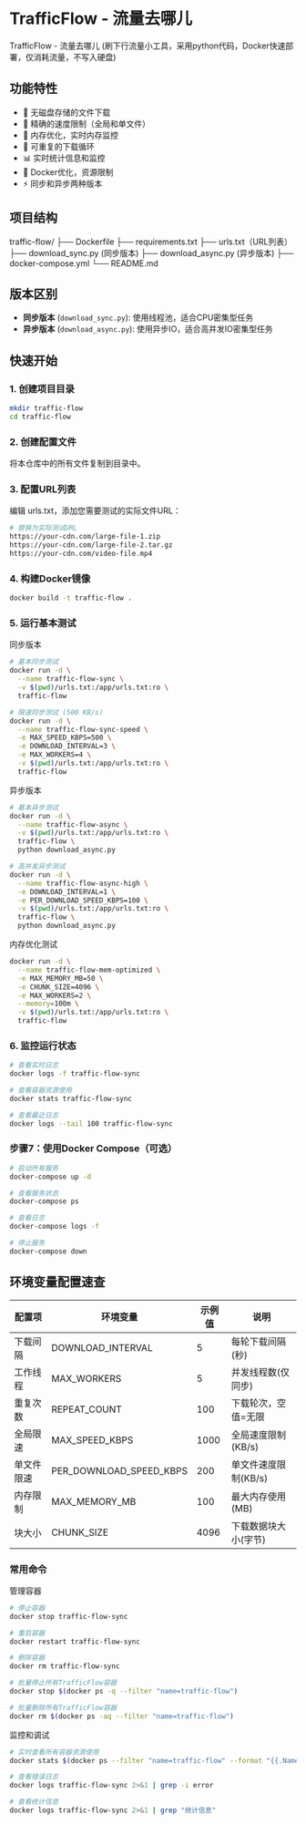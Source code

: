 # TrafficFlow - 流量去哪儿

TrafficFlow - 流量去哪儿 (刷下行流量小工具，采用python代码，Docker快速部署，仅消耗流量，不写入硬盘)

## 功能特性

- 🚀 无磁盘存储的文件下载
- 🎯 精确的速度限制（全局和单文件）
- 💾 内存优化，实时内存监控
- 🔄 可重复的下载循环
- 📊 实时统计信息和监控
- 🐳 Docker优化，资源限制
- ⚡ 同步和异步两种版本

## 项目结构
traffic-flow/
├── Dockerfile
├── requirements.txt
├── urls.txt（URL列表）
├── download_sync.py (同步版本)
├── download_async.py (异步版本)
├── docker-compose.yml
└── README.md

## 版本区别

- **同步版本** (`download_sync.py`): 使用线程池，适合CPU密集型任务
- **异步版本** (`download_async.py`): 使用异步IO，适合高并发IO密集型任务

## 快速开始

### 1. 创建项目目录
```bash
mkdir traffic-flow
cd traffic-flow
```
### 2. 创建配置文件
将本仓库中的所有文件复制到目录中。
### 3. 配置URL列表
编辑 urls.txt，添加您需要测试的实际文件URL：
```bash
# 替换为实际测试URL
https://your-cdn.com/large-file-1.zip
https://your-cdn.com/large-file-2.tar.gz
https://your-cdn.com/video-file.mp4
```
### 4. 构建Docker镜像
```bash
docker build -t traffic-flow .
```
### 5. 运行基本测试
同步版本
```bash
# 基本同步测试
docker run -d \
  --name traffic-flow-sync \
  -v $(pwd)/urls.txt:/app/urls.txt:ro \
  traffic-flow

# 限速同步测试 (500 KB/s)
docker run -d \
  --name traffic-flow-sync-speed \
  -e MAX_SPEED_KBPS=500 \
  -e DOWNLOAD_INTERVAL=3 \
  -e MAX_WORKERS=4 \
  -v $(pwd)/urls.txt:/app/urls.txt:ro \
  traffic-flow
```
异步版本
```bash
# 基本异步测试
docker run -d \
  --name traffic-flow-async \
  -v $(pwd)/urls.txt:/app/urls.txt:ro \
  traffic-flow \
  python download_async.py

# 高并发异步测试
docker run -d \
  --name traffic-flow-async-high \
  -e DOWNLOAD_INTERVAL=1 \
  -e PER_DOWNLOAD_SPEED_KBPS=100 \
  -v $(pwd)/urls.txt:/app/urls.txt:ro \
  traffic-flow \
  python download_async.py
```
内存优化测试
```bash
docker run -d \
  --name traffic-flow-mem-optimized \
  -e MAX_MEMORY_MB=50 \
  -e CHUNK_SIZE=4096 \
  -e MAX_WORKERS=2 \
  --memory=100m \
  -v $(pwd)/urls.txt:/app/urls.txt:ro \
  traffic-flow
```
### 6. 监控运行状态
```bash
# 查看实时日志
docker logs -f traffic-flow-sync

# 查看容器资源使用
docker stats traffic-flow-sync

# 查看最近日志
docker logs --tail 100 traffic-flow-sync
```
### 步骤7：使用Docker Compose（可选）
```bash
# 启动所有服务
docker-compose up -d

# 查看服务状态
docker-compose ps

# 查看日志
docker-compose logs -f

# 停止服务
docker-compose down
```
## 环境变量配置速查
|配置项	|环境变量	|示例值	|说明|
|-------|-------|-------|-------|
|下载间隔	|DOWNLOAD_INTERVAL	|5	|每轮下载间隔(秒)|
|工作线程	|MAX_WORKERS	|5	|并发线程数(仅同步)|
|重复次数	|REPEAT_COUNT	|100	|下载轮次，空值=无限|
|全局限速	|MAX_SPEED_KBPS	|1000	|全局速度限制(KB/s)|
|单文件限速	|PER_DOWNLOAD_SPEED_KBPS	|200	|单文件速度限制(KB/s)|
|内存限制	|MAX_MEMORY_MB	|100	|最大内存使用(MB)|
|块大小	|CHUNK_SIZE	|4096	|下载数据块大小(字节)|
### 常用命令
管理容器
```bash
# 停止容器
docker stop traffic-flow-sync

# 重启容器
docker restart traffic-flow-sync

# 删除容器
docker rm traffic-flow-sync

# 批量停止所有TrafficFlow容器
docker stop $(docker ps -q --filter "name=traffic-flow")

# 批量删除所有TrafficFlow容器
docker rm $(docker ps -aq --filter "name=traffic-flow")
```
监控和调试
```bash
# 实时查看所有容器资源使用
docker stats $(docker ps --filter "name=traffic-flow" --format "{{.Names}}")

# 查看错误日志
docker logs traffic-flow-sync 2>&1 | grep -i error

# 查看统计信息
docker logs traffic-flow-sync 2>&1 | grep "统计信息"
```